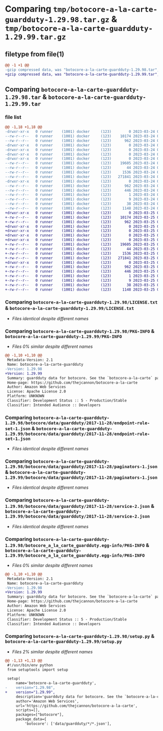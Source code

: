 # Comparing `tmp/botocore-a-la-carte-guardduty-1.29.98.tar.gz` & `tmp/botocore-a-la-carte-guardduty-1.29.99.tar.gz`

## filetype from file(1)

```diff
@@ -1 +1 @@
-gzip compressed data, was "botocore-a-la-carte-guardduty-1.29.98.tar", last modified: Fri Mar 24 01:24:15 2023, max compression
+gzip compressed data, was "botocore-a-la-carte-guardduty-1.29.99.tar", last modified: Sat Mar 25 01:22:36 2023, max compression
```

## Comparing `botocore-a-la-carte-guardduty-1.29.98.tar` & `botocore-a-la-carte-guardduty-1.29.99.tar`

### file list

```diff
@@ -1,18 +1,18 @@
-drwxr-xr-x   0 runner    (1001) docker     (123)        0 2023-03-24 01:24:15.485903 botocore-a-la-carte-guardduty-1.29.98/
--rw-r--r--   0 runner    (1001) docker     (123)    10174 2023-03-24 01:24:15.000000 botocore-a-la-carte-guardduty-1.29.98/LICENSE.txt
--rw-r--r--   0 runner    (1001) docker     (123)      962 2023-03-24 01:24:15.485903 botocore-a-la-carte-guardduty-1.29.98/PKG-INFO
-drwxr-xr-x   0 runner    (1001) docker     (123)        0 2023-03-24 01:24:15.481903 botocore-a-la-carte-guardduty-1.29.98/botocore/
-drwxr-xr-x   0 runner    (1001) docker     (123)        0 2023-03-24 01:24:15.481903 botocore-a-la-carte-guardduty-1.29.98/botocore/data/
-drwxr-xr-x   0 runner    (1001) docker     (123)        0 2023-03-24 01:24:15.485903 botocore-a-la-carte-guardduty-1.29.98/botocore/data/guardduty/
-drwxr-xr-x   0 runner    (1001) docker     (123)        0 2023-03-24 01:24:15.485903 botocore-a-la-carte-guardduty-1.29.98/botocore/data/guardduty/2017-11-28/
--rw-r--r--   0 runner    (1001) docker     (123)    19605 2023-03-24 01:23:57.000000 botocore-a-la-carte-guardduty-1.29.98/botocore/data/guardduty/2017-11-28/endpoint-rule-set-1.json
--rw-r--r--   0 runner    (1001) docker     (123)       44 2023-03-24 01:23:57.000000 botocore-a-la-carte-guardduty-1.29.98/botocore/data/guardduty/2017-11-28/examples-1.json
--rw-r--r--   0 runner    (1001) docker     (123)     1536 2023-03-24 01:23:57.000000 botocore-a-la-carte-guardduty-1.29.98/botocore/data/guardduty/2017-11-28/paginators-1.json
--rw-r--r--   0 runner    (1001) docker     (123)   271841 2023-03-24 01:23:57.000000 botocore-a-la-carte-guardduty-1.29.98/botocore/data/guardduty/2017-11-28/service-2.json
-drwxr-xr-x   0 runner    (1001) docker     (123)        0 2023-03-24 01:24:15.485903 botocore-a-la-carte-guardduty-1.29.98/botocore_a_la_carte_guardduty.egg-info/
--rw-r--r--   0 runner    (1001) docker     (123)      962 2023-03-24 01:24:15.000000 botocore-a-la-carte-guardduty-1.29.98/botocore_a_la_carte_guardduty.egg-info/PKG-INFO
--rw-r--r--   0 runner    (1001) docker     (123)      446 2023-03-24 01:24:15.000000 botocore-a-la-carte-guardduty-1.29.98/botocore_a_la_carte_guardduty.egg-info/SOURCES.txt
--rw-r--r--   0 runner    (1001) docker     (123)        1 2023-03-24 01:24:15.000000 botocore-a-la-carte-guardduty-1.29.98/botocore_a_la_carte_guardduty.egg-info/dependency_links.txt
--rw-r--r--   0 runner    (1001) docker     (123)        9 2023-03-24 01:24:15.000000 botocore-a-la-carte-guardduty-1.29.98/botocore_a_la_carte_guardduty.egg-info/top_level.txt
--rw-r--r--   0 runner    (1001) docker     (123)       38 2023-03-24 01:24:15.485903 botocore-a-la-carte-guardduty-1.29.98/setup.cfg
--rw-r--r--   0 runner    (1001) docker     (123)     1148 2023-03-24 01:24:15.000000 botocore-a-la-carte-guardduty-1.29.98/setup.py
+drwxr-xr-x   0 runner    (1001) docker     (123)        0 2023-03-25 01:22:36.019130 botocore-a-la-carte-guardduty-1.29.99/
+-rw-r--r--   0 runner    (1001) docker     (123)    10174 2023-03-25 01:22:35.000000 botocore-a-la-carte-guardduty-1.29.99/LICENSE.txt
+-rw-r--r--   0 runner    (1001) docker     (123)      962 2023-03-25 01:22:36.019130 botocore-a-la-carte-guardduty-1.29.99/PKG-INFO
+drwxr-xr-x   0 runner    (1001) docker     (123)        0 2023-03-25 01:22:36.019130 botocore-a-la-carte-guardduty-1.29.99/botocore/
+drwxr-xr-x   0 runner    (1001) docker     (123)        0 2023-03-25 01:22:36.019130 botocore-a-la-carte-guardduty-1.29.99/botocore/data/
+drwxr-xr-x   0 runner    (1001) docker     (123)        0 2023-03-25 01:22:36.019130 botocore-a-la-carte-guardduty-1.29.99/botocore/data/guardduty/
+drwxr-xr-x   0 runner    (1001) docker     (123)        0 2023-03-25 01:22:36.019130 botocore-a-la-carte-guardduty-1.29.99/botocore/data/guardduty/2017-11-28/
+-rw-r--r--   0 runner    (1001) docker     (123)    19605 2023-03-25 01:22:12.000000 botocore-a-la-carte-guardduty-1.29.99/botocore/data/guardduty/2017-11-28/endpoint-rule-set-1.json
+-rw-r--r--   0 runner    (1001) docker     (123)       44 2023-03-25 01:22:12.000000 botocore-a-la-carte-guardduty-1.29.99/botocore/data/guardduty/2017-11-28/examples-1.json
+-rw-r--r--   0 runner    (1001) docker     (123)     1536 2023-03-25 01:22:12.000000 botocore-a-la-carte-guardduty-1.29.99/botocore/data/guardduty/2017-11-28/paginators-1.json
+-rw-r--r--   0 runner    (1001) docker     (123)   271841 2023-03-25 01:22:12.000000 botocore-a-la-carte-guardduty-1.29.99/botocore/data/guardduty/2017-11-28/service-2.json
+drwxr-xr-x   0 runner    (1001) docker     (123)        0 2023-03-25 01:22:36.019130 botocore-a-la-carte-guardduty-1.29.99/botocore_a_la_carte_guardduty.egg-info/
+-rw-r--r--   0 runner    (1001) docker     (123)      962 2023-03-25 01:22:35.000000 botocore-a-la-carte-guardduty-1.29.99/botocore_a_la_carte_guardduty.egg-info/PKG-INFO
+-rw-r--r--   0 runner    (1001) docker     (123)      446 2023-03-25 01:22:35.000000 botocore-a-la-carte-guardduty-1.29.99/botocore_a_la_carte_guardduty.egg-info/SOURCES.txt
+-rw-r--r--   0 runner    (1001) docker     (123)        1 2023-03-25 01:22:35.000000 botocore-a-la-carte-guardduty-1.29.99/botocore_a_la_carte_guardduty.egg-info/dependency_links.txt
+-rw-r--r--   0 runner    (1001) docker     (123)        9 2023-03-25 01:22:35.000000 botocore-a-la-carte-guardduty-1.29.99/botocore_a_la_carte_guardduty.egg-info/top_level.txt
+-rw-r--r--   0 runner    (1001) docker     (123)       38 2023-03-25 01:22:36.019130 botocore-a-la-carte-guardduty-1.29.99/setup.cfg
+-rw-r--r--   0 runner    (1001) docker     (123)     1148 2023-03-25 01:22:35.000000 botocore-a-la-carte-guardduty-1.29.99/setup.py
```

### Comparing `botocore-a-la-carte-guardduty-1.29.98/LICENSE.txt` & `botocore-a-la-carte-guardduty-1.29.99/LICENSE.txt`

 * *Files identical despite different names*

### Comparing `botocore-a-la-carte-guardduty-1.29.98/PKG-INFO` & `botocore-a-la-carte-guardduty-1.29.99/PKG-INFO`

 * *Files 0% similar despite different names*

```diff
@@ -1,10 +1,10 @@
 Metadata-Version: 2.1
 Name: botocore-a-la-carte-guardduty
-Version: 1.29.98
+Version: 1.29.99
 Summary: guardduty data for botocore. See the `botocore-a-la-carte` package for more info.
 Home-page: https://github.com/thejcannon/botocore-a-la-carte
 Author: Amazon Web Services
 License: Apache License 2.0
 Platform: UNKNOWN
 Classifier: Development Status :: 5 - Production/Stable
 Classifier: Intended Audience :: Developers
```

### Comparing `botocore-a-la-carte-guardduty-1.29.98/botocore/data/guardduty/2017-11-28/endpoint-rule-set-1.json` & `botocore-a-la-carte-guardduty-1.29.99/botocore/data/guardduty/2017-11-28/endpoint-rule-set-1.json`

 * *Files identical despite different names*

### Comparing `botocore-a-la-carte-guardduty-1.29.98/botocore/data/guardduty/2017-11-28/paginators-1.json` & `botocore-a-la-carte-guardduty-1.29.99/botocore/data/guardduty/2017-11-28/paginators-1.json`

 * *Files identical despite different names*

### Comparing `botocore-a-la-carte-guardduty-1.29.98/botocore/data/guardduty/2017-11-28/service-2.json` & `botocore-a-la-carte-guardduty-1.29.99/botocore/data/guardduty/2017-11-28/service-2.json`

 * *Files identical despite different names*

### Comparing `botocore-a-la-carte-guardduty-1.29.98/botocore_a_la_carte_guardduty.egg-info/PKG-INFO` & `botocore-a-la-carte-guardduty-1.29.99/botocore_a_la_carte_guardduty.egg-info/PKG-INFO`

 * *Files 0% similar despite different names*

```diff
@@ -1,10 +1,10 @@
 Metadata-Version: 2.1
 Name: botocore-a-la-carte-guardduty
-Version: 1.29.98
+Version: 1.29.99
 Summary: guardduty data for botocore. See the `botocore-a-la-carte` package for more info.
 Home-page: https://github.com/thejcannon/botocore-a-la-carte
 Author: Amazon Web Services
 License: Apache License 2.0
 Platform: UNKNOWN
 Classifier: Development Status :: 5 - Production/Stable
 Classifier: Intended Audience :: Developers
```

### Comparing `botocore-a-la-carte-guardduty-1.29.98/setup.py` & `botocore-a-la-carte-guardduty-1.29.99/setup.py`

 * *Files 2% similar despite different names*

```diff
@@ -1,13 +1,13 @@
 #!/usr/bin/env python
 from setuptools import setup
 
 setup(
     name='botocore-a-la-carte-guardduty',
-    version="1.29.98",
+    version="1.29.99",
     description='guardduty data for botocore. See the `botocore-a-la-carte` package for more info.',
     author='Amazon Web Services',
     url='https://github.com/thejcannon/botocore-a-la-carte',
     scripts=[],
     packages=["botocore"],
     package_data={
         'botocore': ['data/guardduty/*/*.json'],
```

